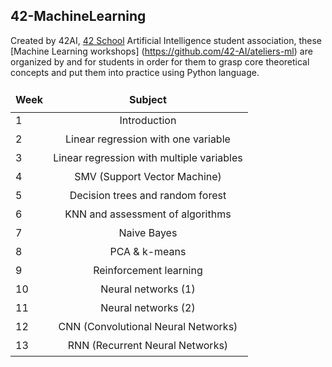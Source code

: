 ## 42-MachineLearning

Created by 42AI, [42 School](https://www.42.fr) Artificial Intelligence student association, these [Machine Learning workshops] (https://github.com/42-AI/ateliers-ml) are organized by and for students in order for them to grasp core theoretical concepts and put them into practice using Python language.

<table width="100%">
  <thead>
  <tr>
    <td height="40px" align="center" cellpadding="0">
      <strong>Week</strong>
    </td>
    <td align="center" cellpadding="0">
      <span style="width:70px">&nbsp;</span><strong>Subject</strong><span style="width:50px">&nbsp;</span>
    </td>
  </tr>
  </thead>
  <tbody>
    <tr>
      <td valign="top" height="30px">1</td>
      <td valign="top" align="center">Introduction</td>
    </tr>
    <tr>
      <td valign="top" height="30px">2</td>
      <td valign="top" align="center">Linear regression with one variable</td>
    </tr>
    <tr>
      <td valign="top" height="30px">3</td>
      <td valign="top" align="center">Linear regression with multiple variables</td>
    </tr>
    <tr>
      <td valign="top" height="30px">4</td>
      <td valign="top" align="center">SMV (Support Vector Machine)</td>
    </tr>
    <tr>
      <td valign="top" height="30px">5</td>
      <td valign="top" align="center">Decision trees and random forest</td>
    </tr>
    <tr>
      <td valign="top" height="30px">6</td>
      <td valign="top" align="center">KNN and assessment of algorithms</td>
    </tr>
    <tr>
      <td valign="top" height="30px">7</td>
      <td valign="top" align="center">Naive Bayes</td>
    </tr>
    <tr>
      <td valign="top" height="30px">8</td>
      <td valign="top" align="center">PCA & k-means</td>
    </tr>
    <tr>
      <td valign="top" height="30px">9</td>
      <td valign="top" align="center">Reinforcement learning</td>
    </tr>
    <tr>
      <td valign="top" height="30px">10</td>
      <td valign="top" align="center">Neural networks (1)</td>
    </tr>
    <tr>
      <td valign="top" height="30px">11</td>
      <td valign="top" align="center">Neural networks (2)</td>
    </tr>
    <tr>
      <td valign="top" height="30px">12</td>
      <td valign="top" align="center">CNN (Convolutional Neural Networks)</td>
    </tr>
    <tr>
      <td valign="top" height="30px">13</td>
      <td valign="top" align="center">RNN (Recurrent Neural Networks)</td>
    </tr>
  </tbody>
</table>
